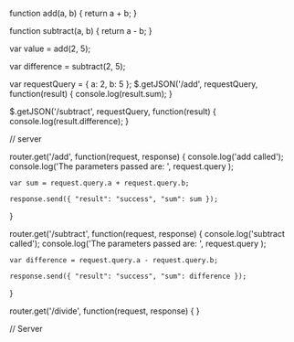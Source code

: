 function add(a, b) {
	return a + b;
}

function subtract(a, b) {
	return a - b;
}


var value = add(2, 5);

var difference = subtract(2, 5);


var requestQuery = { a: 2, b: 5 };
$.getJSON('/add', requestQuery, function(result) {
	console.log(result.sum);
}

$.getJSON('/subtract', requestQuery, function(result) {
	console.log(result.difference);
}


// server

router.get('/add', function(request, response) { 
    console.log('add called');
    console.log('The parameters passed are: ', request.query );
    
    var sum = request.query.a + request.query.b;
    
    response.send({ "result": "success", "sum": sum });
}

router.get('/subtract', function(request, response) { 
    console.log('subtract called');
    console.log('The parameters passed are: ', request.query );
    
    var difference = request.query.a - request.query.b;
    
    response.send({ "result": "success", "sum": difference });
}

router.get('/divide', function(request, response) { 
}


// Server
